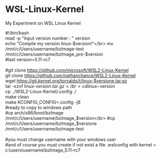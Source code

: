 # WSL-Linux-Kernel
My Experiment on WSL Linux Kernel

#!/bin/bash</br>
read -p "Input version number :  " version</br>
echo "Compile my version linux-$version!"</br>
mv /mnt/c/Users/username/bzImage-test /mnt/c/Users/username/bzImage_pre-$version</br>
#last version=5.11-rc7</br>
</br>
#git clone https://github.com/microsoft/WSL2-Linux-Kernel</br>
git clone https://github.com/nathanchance/WSL2-Linux-Kernel</br>
wget https://git.kernel.org/torvalds/t/linux-$versione.tar.gz</br>
tar -xzvf linux-$version.tar.gz</br>
cd linux-$version</br>
cp ../WSL2-Linux-Kernel/.config ./</br>
make clean</br>
make KCONFIG_CONFIG=.config -j8</br>
#ready to copy to windows path</br>
#cp arch/x86/boot/bzImage /mnt/c/Users/username/bzImage_$version</br>
#cp /mnt/c/Users/username/bzImage_$versione /mnt/c/Users/username/bzImage-test</br>
</br>
#you must change username with your windows user</br>
#and of course you must create if not exist a file .wslconfig with kernel = c:\\users\\username\\bzImage_5.11-rc7</br>
